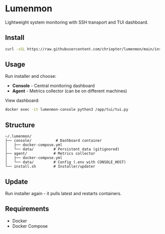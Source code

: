 # Lumenmon

Lightweight system monitoring with SSH transport and TUI dashboard.

## Install

```bash
curl -sSL https://raw.githubusercontent.com/chriopter/lumenmon/main/install.sh | bash
```

## Usage

Run installer and choose:
- **Console** - Central monitoring dashboard
- **Agent** - Metrics collector (can be on different machines)

View dashboard:
```bash
docker exec -it lumenmon-console python3 /app/tui/tui.py
```

## Structure

```
~/.lumenmon/
├── console/           # Dashboard container
│   ├── docker-compose.yml
│   └── data/         # Persistent data (gitignored)
├── agent/            # Metrics collector
│   ├── docker-compose.yml
│   └── data/         # Config (.env with CONSOLE_HOST)
└── install.sh        # Installer/updater
```

## Update

Run installer again - it pulls latest and restarts containers.

## Requirements

- Docker
- Docker Compose